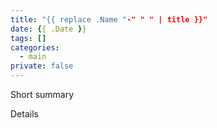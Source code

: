 ```yaml
---
title: "{{ replace .Name "-" " " | title }}"
date: {{ .Date }}
tags: []
categories:
  - main
private: false
---
```


Short summary

<!--more-->

Details
